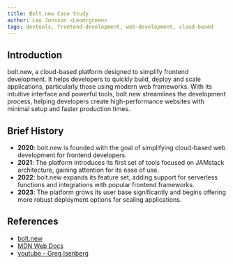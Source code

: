 ```yaml
---
title: Bolt.new Case Study
author: Leo Jonsson <Leomrgreen>
tags: devtools, frontend-development, web-development, cloud-based
---
```


## Introduction

bolt.new, a cloud-based platform designed to simplify frontend development. It helps developers to quickly build, deploy and scale applications, particularly those using modern web frameworks. With its intuitive interface and powerful tools, bolt.new streamlines the development process, helping developers create high-performance websites with minimal setup and faster production times.

## Brief History

- **2020**: bolt.new is founded with the goal of simplifying cloud-based web development for frontend developers.
- **2021**: The platform introduces its first set of tools focused on JAMstack architecture, gaining attention for its ease of use.
- **2022**: bolt.new expands its feature set, adding support for serverless functions and integrations with popular frontend frameworks.
- **2023**: The platform grows its user base significantly and begins offering more robust deployment options for scaling applications.

## References

- [bolt.new](https://bolt.new/)
- [MDN Web Docs](https://developer.mozilla.org/en-US/search?q=Developer%20Platforms)
- [youtube - Greg Isenberg](https://youtu.be/1SfUMQ1yTY8?si=8ZQ_7J7H9mk-KZoj)
